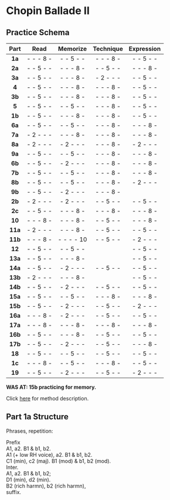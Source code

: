 Chopin Ballade II
=================

Practice Schema
---------------

|  Part   |   Read    | Memorize  | Technique |Expression |
|:-------:|:---------:|:---------:|:---------:|:---------:|
| __1a__  | - - - 8 - | - - 5 - - | - - - 8 - | - - 5 - - |
| __2a__  | - - 5 - - | - - - 8 - | - - 5 - - | - - - 8 - |
| __3a__  | - - 5 - - | - - - 8 - | - 2 - - - | - - 5 - - |
| __4__   | - - 5 - - | - - - 8 - | - - - 8 - | - - 5 - - |
| __3b__  | - - 5 - - | - - - 8 - | - - - 8 - | - - 5 - - |
| __5__   | - - 5 - - | - - 5 - - | - - - 8 - | - - 5 - - |
| __1b__  | - - 5 - - | - - - 8 - | - - - 8 - | - - 5 - - |
| __6a__  | - - 5 - - | - - 5 - - | - - - 8 - | - - - 8 - |
| __7a__  | - 2 - - - | - - - 8 - | - - - 8 - | - - - 8 - |
| __8a__  | - 2 - - - | - 2 - - - | - - - 8 - | - 2 - - - |
| __9a__  | - - 5 - - | - - 5 - - | - - - 8 - | - - - 8 - |
| __6b__  | - - 5 - - | - 2 - - - | - - - 8 - | - - - 8 - |
| __7b__  | - - 5 - - | - - 5 - - | - - - 8 - | - - - 8 - |
| __8b__  | - - 5 - - | - - 5 - - | - - - 8 - | - 2 - - - |
| __9b__  | - - 5 - - | - 2 - - - | - - - 8 - |           |
| __2b__  | - 2 - - - | - 2 - - - | - - 5 - - | - - 5 - - |
| __2c__  | - - 5 - - | - - - 8 - | - - - 8 - | - - - 8 - |
| __10__  | - - - 8 - | - - - 8 - | - - 5 - - | - - - 8 - |
| __11a__ | - 2 - - - | - - - 8 - | - - 5 - - | - - 5 - - |
| __11b__ | - - - 8 - | - - - - 10| - - 5 - - | - 2 - - - |
| __12__  | - - 5 - - | - - 5 - - |           | - - 5 - - |
| __13a__ | - - 5 - - | - - - 8 - |           | - - 5 - - |
| __14a__ | - - 5 - - | - 2 - - - | - - 5 - - | - - 5 - - |
| __13b__ | - 2 - - - | - - - 8 - |           | - - 5 - - |
| __14b__ | - - 5 - - | - 2 - - - | - - 5 - - | - - 5 - - |
| __15a__ | - - 5 - - | - - 5 - - | - - - 8 - | - - - 8 - |
| __15b__ | - - 5 - - | - 2 - - - | - - 5 - - | - 2 - - - |
| __16a__ | - - - 8 - | - 2 - - - | - - 5 - - | - - 5 - - |
| __17a__ | - - - 8 - | - - - 8 - | - - - 8 - | - - - 8 - |
| __16b__ | - - 5 - - | - - - 8 - | - - 5 - - | - - 5 - - |
| __17b__ | - - 5 - - | - 2 - - - | - - 5 - - | - - - 8 - |
| __18__  | - - 5 - - | - - 5 - - | - - 5 - - | - - 5 - - |
| __1c__  | - - - 8 - | - - 5 - - | - - - 8 - | - - 5 - - |
| __19__  | - - 5 - - | - 2 - - - | - - 5 - - | - 2 - - - |

__WAS AT: 15b practicing for memory.__

Click [here](/methods/practice-schema.md) for method description.

Part 1a Structure
-----------------

Phrases, repetition:

Prefix  
A1, a2. B1 & b1, b2.  
A1 (+ low RH voice), a2. B1 & b1, b2.  
C1 (min), c2 (maj). B1 (mod) & b1, b2 (mod).  
Inter.  
A1, a2. B1 & b1, b2;  
D1 (min), d2 (min).  
B2 (rich harmn), b2 (rich harmn),  
suffix.  